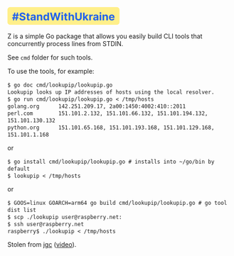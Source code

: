 [![StandWithUkraine](https://raw.githubusercontent.com/vshymanskyy/StandWithUkraine/main/badges/StandWithUkraine.svg)](https://github.com/vshymanskyy/StandWithUkraine/blob/main/docs/README.md)

Z is a simple Go package that allows you easily build CLI tools that concurrently process lines from STDIN.

See `cmd` folder for such tools.

To use the tools, for example:

```
$ go doc cmd/lookupip/lookupip.go
Lookupip looks up IP addresses of hosts using the local resolver.
$ go run cmd/lookupip/lookupip.go < /tmp/hosts
golang.org      142.251.209.17, 2a00:1450:4002:410::2011
perl.com        151.101.2.132, 151.101.66.132, 151.101.194.132, 151.101.130.132
python.org      151.101.65.168, 151.101.193.168, 151.101.129.168, 151.101.1.168
```

or 

```
$ go install cmd/lookupip/lookupip.go # installs into ~/go/bin by default
$ lookupip < /tmp/hosts
```

or

```
$ GOOS=linux GOARCH=arm64 go build cmd/lookupip/lookupip.go # go tool dist list
$ scp ./lookupip user@raspberry.net:
$ ssh user@raspberry.net
raspberry$ ./lookupip < /tmp/hosts
```

Stolen from [jgc](https://github.com/cloudflare/jgc-talks/tree/master/dotGo/2014) ([video](https://youtu.be/woCg2zaIVzQ)).
